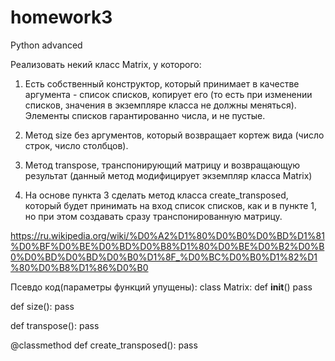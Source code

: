 # homework3
Python advanced

Реализовать некий класс Matrix, у которого:
1. Есть собственный конструктор, который принимает в качестве аргумента - список списков, копирует его (то есть при
изменении списков, значения в экземпляре класса не должны меняться). Элементы списков гарантированно числа, и не пустые.

2. Метод size без аргументов, который возвращает кортеж вида (число строк, число столбцов).

3. Метод transpose, транспонирующий матрицу и возвращающую результат (данный метод модифицирует экземпляр класса Matrix)

4. На основе пункта 3 сделать метод класса create_transposed, который будет принимать на вход список списков, как и
в пункте 1, но при этом создавать сразу транспонированную матрицу.

https://ru.wikipedia.org/wiki/%D0%A2%D1%80%D0%B0%D0%BD%D1%81%D0%BF%D0%BE%D0%BD%D0%B8%D1%80%D0%BE%D0%B2%D0%B0%D0%BD%D0%BD%D0%B0%D1%8F_%D0%BC%D0%B0%D1%82%D1%80%D0%B8%D1%86%D0%B0


Псевдо код(параметры функций упущены):
class Matrix:
def __init__()
pass

def size():
pass

def transpose():
pass

@classmethod
def create_transposed():
pass

